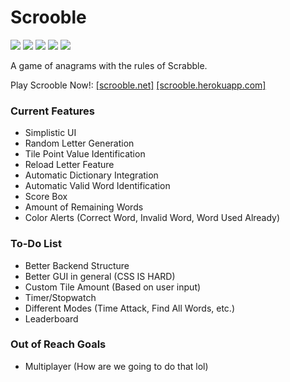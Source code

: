 # Scrooble
![](https://img.shields.io/github/stars/ColinLi33/Scrooble) ![](https://img.shields.io/github/forks/ColinLi33/Scrooble) ![](https://img.shields.io/github/tag/ColinLi33/Scrooble) ![](https://img.shields.io/github/release/ColinLi33/Scrooble) ![](https://img.shields.io/github/issues/ColinLi33/Scrooble)

A game of anagrams with the rules of Scrabble.

Play Scrooble Now!: [[scrooble.net]](http://scrooble.net "scrooble.net") [[scrooble.herokuapp.com]](http://scrooble.herokuapp.com "[scrooble.herokuapp.com]")

### Current Features
- Simplistic UI
- Random Letter Generation
- Tile Point Value Identification
- Reload Letter Feature
- Automatic Dictionary Integration
- Automatic Valid Word Identification
- Score Box
- Amount of Remaining Words
- Color Alerts (Correct Word, Invalid Word, Word Used Already)

### To-Do List
- Better Backend Structure
- Better GUI in general (CSS IS HARD)
- Custom Tile Amount (Based on user input)
- Timer/Stopwatch
- Different Modes (Time Attack, Find All Words, etc.)
- Leaderboard 

### Out of Reach Goals
- Multiplayer (How are we going to do that lol)
